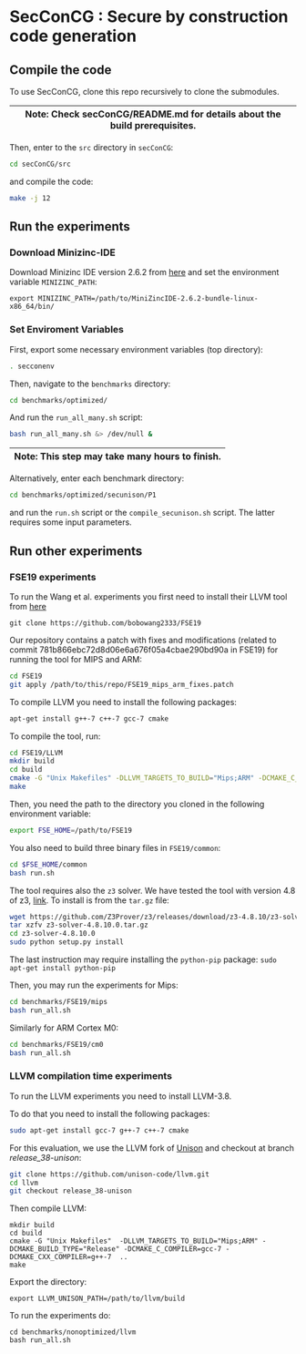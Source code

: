 # SecConCG : Secure by construction code generation


## Compile the code
To use SecConCG, clone this repo recursively to clone the submodules.


| Note: Check secConCG/README.md for details about the build prerequisites. |
| --- |

Then, enter to the `src` directory in `secConCG`:

```bash
cd secConCG/src
```

and compile the code:

```bash
make -j 12
```


## Run the experiments

### Download Minizinc-IDE

Download Minizinc IDE version 2.6.2 from [here](https://github.com/MiniZinc/MiniZincIDE/releases) and 
set the environment variable `MINIZINC_PATH`:

```
export MINIZINC_PATH=/path/to/MiniZincIDE-2.6.2-bundle-linux-x86_64/bin/
```

### Set Enviroment Variables
First, export some necessary environment variables (top directory):

```bash
. secconenv
```

Then, navigate to the `benchmarks` directory:
```bash
cd benchmarks/optimized/
```

And run the `run_all_many.sh` script:
```bash
bash run_all_many.sh &> /dev/null &
```

| Note: This step may take many hours to finish. |
| --- |



Alternatively, enter each benchmark directory:

```bash
cd benchmarks/optimized/secunison/P1
```

and run the `run.sh` script or the `compile_secunison.sh` script.
The latter requires some input parameters.

## Run other experiments

### FSE19 experiments
To run the Wang et al. experiments you first need to install their LLVM tool 
from [here](https://github.com/bobowang2333/FSE19)

```
git clone https://github.com/bobowang2333/FSE19
```

Our repository contains a patch with fixes and modifications (related to commit 781b866ebc72d8d06e6a676f05a4cbae290bd90a in FSE19) for running the tool for MIPS and ARM:

```bash
cd FSE19
git apply /path/to/this/repo/FSE19_mips_arm_fixes.patch
```

To compile LLVM you need to install the following packages:
```bash
apt-get install g++-7 c++-7 gcc-7 cmake
```

To compile the tool, run:
```bash
cd FSE19/LLVM
mkdir build
cd build
cmake -G "Unix Makefiles" -DLLVM_TARGETS_TO_BUILD="Mips;ARM" -DCMAKE_C_COMPILER=gcc-7 -DCMAKE_CXX_COMPILER=g++-7  ../llvm
make
```

Then, you need the path to the directory you cloned in the following environment variable:

```bash
export FSE_HOME=/path/to/FSE19
```
You also need to build three binary files in `FSE19/common`:

```bash
cd $FSE_HOME/common
bash run.sh
```

The tool requires also the `z3` solver. 
We have tested the tool with version 4.8 of z3, [link](https://github.com/Z3Prover/z3/releases/tag/z3-4.8.10).
To install is from the `tar.gz` file:

```bash
wget https://github.com/Z3Prover/z3/releases/download/z3-4.8.10/z3-solver-4.8.10.0.tar.gz
tar xzfv z3-solver-4.8.10.0.tar.gz
cd z3-solver-4.8.10.0
sudo python setup.py install
```
The last instruction may require installing the `python-pip` package: `sudo apt-get install python-pip`


Then, you may run the experiments for Mips:
```bash
cd benchmarks/FSE19/mips
bash run_all.sh
```

Similarly for ARM Cortex M0:
```bash
cd benchmarks/FSE19/cm0
bash run_all.sh
```


### LLVM compilation time experiments 

To run the LLVM experiments you need to install LLVM-3.8.

To do that you need to install the following packages:
```bash
sudo apt-get install gcc-7 g++-7 c++-7 cmake
```


For this evaluation, we use the LLVM fork of [Unison](https://github.com/unison-code/llvm.git) and
checkout at branch *release_38-unison*:
```bash
git clone https://github.com/unison-code/llvm.git
cd llvm
git checkout release_38-unison
```

Then compile LLVM:
```
mkdir build
cd build
cmake -G "Unix Makefiles"  -DLLVM_TARGETS_TO_BUILD="Mips;ARM" -DCMAKE_BUILD_TYPE="Release" -DCMAKE_C_COMPILER=gcc-7 -DCMAKE_CXX_COMPILER=g++-7  ..
make
```

Export the directory:
```
export LLVM_UNISON_PATH=/path/to/llvm/build
```

To run the experiments do:

```
cd benchmarks/nonoptimized/llvm
bash run_all.sh
```
